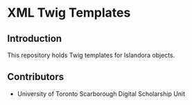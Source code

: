 # XML Twig Templates

## Introduction

This repository holds Twig templates for Islandora objects.

## Contributors

- University of Toronto Scarborough Digital Scholarship Unit
